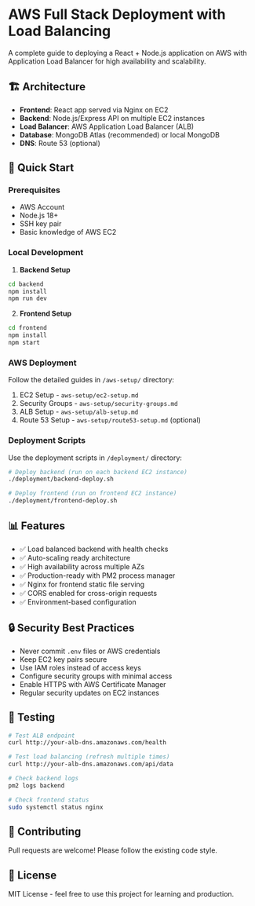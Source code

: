 # AWS Full Stack Deployment with Load Balancing

A complete guide to deploying a React + Node.js application on AWS with Application Load Balancer for high availability and scalability.

## 🏗️ Architecture

- **Frontend**: React app served via Nginx on EC2
- **Backend**: Node.js/Express API on multiple EC2 instances
- **Load Balancer**: AWS Application Load Balancer (ALB)
- **Database**: MongoDB Atlas (recommended) or local MongoDB
- **DNS**: Route 53 (optional)

## 🚀 Quick Start

### Prerequisites
- AWS Account
- Node.js 18+
- SSH key pair
- Basic knowledge of AWS EC2

### Local Development

1. **Backend Setup**
```bash
cd backend
npm install
npm run dev
```

2. **Frontend Setup**
```bash
cd frontend
npm install
npm start
```

### AWS Deployment

Follow the detailed guides in `/aws-setup/` directory:

1. EC2 Setup - `aws-setup/ec2-setup.md`
2. Security Groups - `aws-setup/security-groups.md`
3. ALB Setup - `aws-setup/alb-setup.md`
4. Route 53 Setup - `aws-setup/route53-setup.md` (optional)

### Deployment Scripts

Use the deployment scripts in `/deployment/` directory:
```bash
# Deploy backend (run on each backend EC2 instance)
./deployment/backend-deploy.sh

# Deploy frontend (run on frontend EC2 instance)
./deployment/frontend-deploy.sh
```

## 📊 Features

- ✅ Load balanced backend with health checks
- ✅ Auto-scaling ready architecture
- ✅ High availability across multiple AZs
- ✅ Production-ready with PM2 process manager
- ✅ Nginx for frontend static file serving
- ✅ CORS enabled for cross-origin requests
- ✅ Environment-based configuration

## 🔒 Security Best Practices

- Never commit `.env` files or AWS credentials
- Keep EC2 key pairs secure
- Use IAM roles instead of access keys
- Configure security groups with minimal access
- Enable HTTPS with AWS Certificate Manager
- Regular security updates on EC2 instances

## 📝 Testing
```bash
# Test ALB endpoint
curl http://your-alb-dns.amazonaws.com/health

# Test load balancing (refresh multiple times)
curl http://your-alb-dns.amazonaws.com/api/data

# Check backend logs
pm2 logs backend

# Check frontend status
sudo systemctl status nginx
```

## 🤝 Contributing

Pull requests are welcome! Please follow the existing code style.

## 📄 License

MIT License - feel free to use this project for learning and production.
